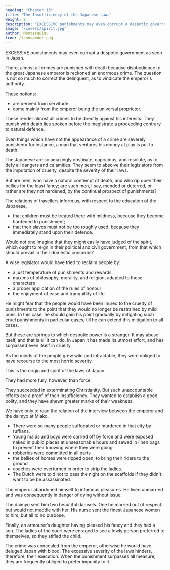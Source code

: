 ```yaml
---
heading: "Chapter 13"
title: "The Insufficiency of the Japanese Laws"
weight: 8
description: "EXCESSIVE punishments may even corrupt a despotic government as seen in Japan"
image: "/covers/spirit.jpg"
author: Montesquieu
icon: /icons/mont.png
---
```



EXCESSIVE punishments may even corrupt a despotic government as seen in Japan.

There, almost all crimes are punished with death because disobedience to the great Japanese emperor is reckoned an enormous crime. The question is not so much to correct the delinquent, as to vindicate the emperor's authority.

These notions:
- are derived from servitude
- come mainly from the emperor being the universal proprietor. 

These render almost all crimes to be directly against his interests. They punish with death lies spoken before the magistrate a proceeding contrary to natural defence.

Even things which have not the appearance of a crime are severely punished= for instance, a man that ventures his money at play is put to death.

The Japanese are so amazingly obstinate, capricious, and resolute, as to defy all dangers and calamities. They seem to absolve their legislators from the imputation of cruelty, despite the severity of their laws. 

But are men, who have a natural contempt of death, and who rip open their bellies for the least fancy; are such men, I say, mended or deterred, or rather are they not hardened, by the continual prospect of punishments?

The relations of travellers inform us, with respect to the education of the Japanese, 
- that children must be treated there with mildness, because they become hardened to punishment; 
- that their slaves must not be too roughly used, because they immediately stand upon their defence. 

Would not one imagine that they might easily have judged of the spirit, which ought to reign in their political and civil government, from that which should prevail in their domestic concerns?

A wise legislator would have tried to reclaim people by:
- a just temperature of punishments and rewards
- maxims of philosophy, morality, and religion, adapted to those characters
- a proper application of the rules of honour
- the enjoyment of ease and tranquillity of life.

He might fear that the people would have been inured to the cruelty of punishments to the point that they would no longer be restrained by mild ones. In this case, he should gain his point gradually by mitigating such cruel punishments in particular cases, till he can extend this mitigation to all cases.

But these are springs to which despotic power is a stranger. It may abuse itself, and that is all it can do. In Japan it has made its utmost effort, and has surpassed even itself in cruelty.

As the minds of the people grew wild and intractable, they were obliged to have recourse to the most horrid severity.

This is the origin and spirit of the laws of Japan. 

They had more fury, however, than force. 

They succeeded in exterminating Christianity. But such unaccountable efforts are a proof of their insufficiency. They wanted to establish a good polity, and they have shewn greater marks of their weakness.

We have only to read the relation of the interview between the emperor and the daimyo at Miako. 
- There were so many people suffocated or murdered in that city by ruffians.
- Young maids and boys were carried off by force and were exposed naked in public places at unseasonable hours and sewed in linen bags to prevent their knowing where they were going
- robberies were committed in all parts
- the bellies of horses were ripped open, to bring their riders to the ground
- coaches were overturned in order to strip the ladies. 
- The Dutch were told not to pass the night on the scaffolds if they didn't want to be be assassinated.

The emperor abandoned himself to infamous pleasures. He lived unmarried and was consequently in danger of dying without issue. 

The daimyo sent him two beautiful damsels. One he married out of respect, but would not meddle with her. His nurse sent the finest Japanese women to him, but all to no purpose. 

Finally, an armourer’s daughter having pleased his fancy and they had a son. The ladies of the court were enraged to see a lowly person preferred to themselves, so they stifled the child. 

The crime was concealed from the emperor, otherwise he would have deluged Japan with blood. The excessive severity of the laws hinders, therefore, their execution. When the punishment surpasses all measure, they are frequently obliged to prefer impunity to it.
